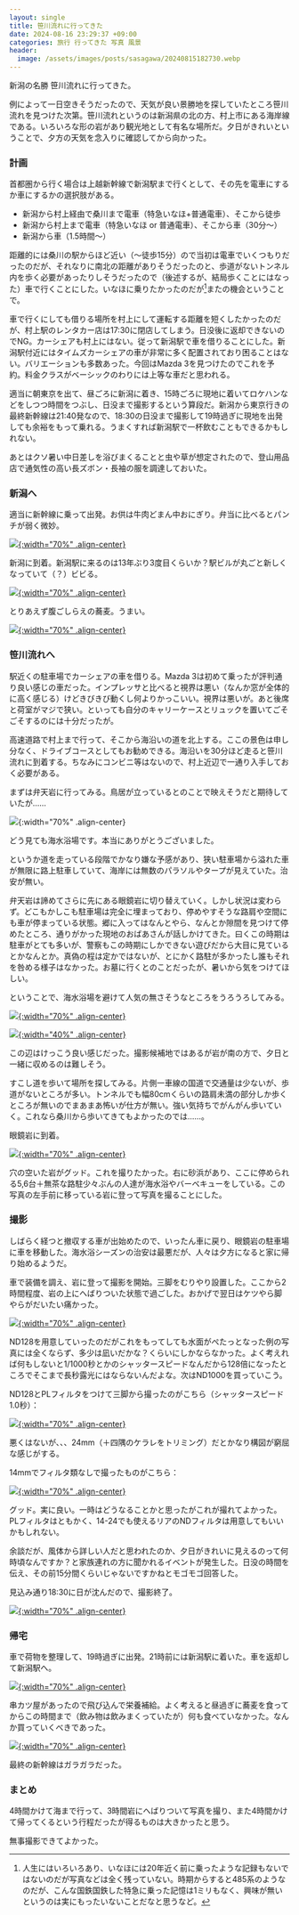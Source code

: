 ```yaml
---
layout: single
title: 笹川流れに行ってきた
date: 2024-08-16 23:29:37 +09:00
categories: 旅行 行ってきた 写真 風景
header:
  image: /assets/images/posts/sasagawa/20240815182730.webp
---
```


新潟の名勝 笹川流れに行ってきた。

例によって一日空きそうだったので、天気が良い景勝地を探していたところ笹川流れを見つけた次第。笹川流れというのは新潟県の北の方、村上市にある海岸線である。いろいろな形の岩があり観光地として有名な場所だ。夕日がきれいということで、夕方の天気を念入りに確認してから向かった。

### 計画

首都圏から行く場合は上越新幹線で新潟駅まで行くとして、その先を電車にするか車にするかの選択肢がある。

- 新潟から村上経由で桑川まで電車（特急いなほ+普通電車）、そこから徒歩
- 新潟から村上まで電車（特急いなほ or 普通電車）、そこから車（30分～）
- 新潟から車（1.5時間～）

距離的には桑川の駅からほど近い（～徒歩15分）ので当初は電車でいくつもりだったのだが、それなりに南北の距離がありそうだったのと、歩道がないトンネル内を歩く必要があったりしそうだったので（後述するが、結局歩くことにはなった）車で行くことにした。いなほに乗りたかったのだが[^1]またの機会ということで。

車で行くにしても借りる場所を村上にして運転する距離を短くしたかったのだが、村上駅のレンタカー店は17:30に閉店してしまう。日没後に返却できないのでNG。カーシェアも村上にはない。従って新潟駅で車を借りることにした。新潟駅付近にはタイムズカーシェアの車が非常に多く配置されており困ることはない。バリエーションも多数あった。今回はMazda 3を見つけたのでこれを予約。料金クラスがベーシックのわりには上等な車だと思われる。

適当に朝東京を出て、昼ごろに新潟に着き、15時ごろに現地に着いてロケハンなどをしつつ時間をつぶし、日没まで撮影するという算段だ。新潟から東京行きの最終新幹線は21:40発なので、18:30の日没まで撮影して19時過ぎに現地を出発しても余裕をもって乗れる。うまくすれば新潟駅で一杯飲むこともできるかもしれない。

あとはクソ暑い中日差しを浴びまくることと虫や草が想定されたので、登山用品店で通気性の高い長ズボン・長袖の服を調達しておいた。

### 新潟へ

適当に新幹線に乗って出発。お供は牛肉どまん中おにぎり。弁当に比べるとパンチが弱く微妙。

[![](/assets/images/posts/sasagawa/20240815105845.webp){:width="70%" .align-center} ](/assets/images/posts/sasagawa/20240815105845.webp)

新潟に到着。新潟駅に来るのは13年ぶり3度目くらいか？駅ビルが丸ごと新しくなっていて（？）ビビる。

[![](/assets/images/posts/sasagawa/20240815123315.webp){:width="70%" .align-center} ](/assets/images/posts/sasagawa/20240815123315.webp)

とりあえず腹ごしらえの蕎麦。うまい。

[![](/assets/images/posts/sasagawa/20240815125137.webp){:width="70%" .align-center} ](/assets/images/posts/sasagawa/20240815125137.webp)

### 笹川流れへ

駅近くの駐車場でカーシェアの車を借りる。Mazda 3は初めて乗ったが評判通り良い感じの車だった。インプレッサと比べると視界は悪い（なんか窓が全体的に高く感じる）けどきびきび動くし何よりかっこいい。視界は悪いが。あと後席と荷室がマジで狭い。といっても自分のキャリーケースとリュックを置いてごそごそするのには十分だったが。

高速道路で村上まで行って、そこから海沿いの道を北上する。ここの景色は申し分なく、ドライブコースとしてもお勧めできる。海沿いを30分ほど走ると笹川流れに到着する。ちなみにコンビニ等はないので、村上近辺で一通り入手しておく必要がある。

まずは弁天岩に行ってみる。鳥居が立っているとのことで映えそうだと期待していたが……

![](/assets/images/posts/sasagawa/20240815152105.webp){:width="70%" .align-center} 

どう見ても海水浴場です。本当にありがとうございました。

というか道を走っている段階でかなり嫌な予感があり、狭い駐車場から溢れた車が無限に路上駐車していて、海岸には無数のパラソルやタープが見えていた。治安が無い。

弁天岩は諦めてさらに先にある眼鏡岩に切り替えていく。しかし状況は変わらず。どこもかしこも駐車場は完全に埋まっており、停めやすそうな路肩や空間にも車が停まっている状態。郷に入ってはなんとやら、なんとか隙間を見つけて停めたところ、通りがかった現地のおばあさんが話しかけてきた。曰くこの時期は駐車がとても多いが、警察もこの時期にしかできない遊びだから大目に見ているとかなんとか。真偽の程は定かではないが、とにかく路駐が多かったし誰もそれを咎める様子はなかった。お墓に行くとのことだったが、暑いから気をつけてほしい。

ということで、海水浴場を避けて人気の無さそうなところをうろうろしてみる。

[![](/assets/images/posts/sasagawa/20240815155353.webp){:width="70%" .align-center} ](/assets/images/posts/sasagawa/20240815155353.webp)

[![](/assets/images/posts/sasagawa/20240815161824.webp){:width="40%" .align-center} ](/assets/images/posts/sasagawa/20240815161824.webp)

この辺はけっこう良い感じだった。撮影候補地ではあるが岩が南の方で、夕日と一緒に収めるのは難しそう。

すこし道を歩いて場所を探してみる。片側一車線の国道で交通量は少ないが、歩道がないところが多い。トンネルでも幅80cmくらいの路肩未満の部分しか歩くところが無いのでまあまあ怖いが仕方が無い。強い気持ちでがんがん歩いていく。これなら桑川から歩いてきてもよかったのでは……。

眼鏡岩に到着。

[![](/assets/images/posts/sasagawa/20240815163906.webp){:width="70%" .align-center} ](/assets/images/posts/sasagawa/20240815163906.webp)

穴の空いた岩がグッド。これを撮りたかった。右に砂浜があり、ここに停められる5,6台＋無茶な路駐少々ぶんの人達が海水浴やバーベキューをしている。この写真の左手前に移っている岩に登って写真を撮ることにした。

### 撮影

しばらく経つと撤収する車が出始めたので、いったん車に戻り、眼鏡岩の駐車場に車を移動した。海水浴シーズンの治安は最悪だが、人々は夕方になると家に帰り始めるようだ。

車で装備を調え、岩に登って撮影を開始。三脚をむりやり設置した。ここから2時間程度、岩の上にへばりついた状態で過ごした。おかげで翌日はケツやら脚やらがだいたい痛かった。

[![](/assets/images/posts/sasagawa/20240815172355.webp){:width="70%" .align-center} ](/assets/images/posts/sasagawa/20240815172355.webp)

ND128を用意していったのだがこれをもってしても水面がぺたっとなった例の写真には全くならず、多少は凪いだかな？くらいにしかならなかった。よく考えれば何もしないと1/1000秒とかのシャッタースピードなんだから128倍になったところでそこまで長秒露光にはならないんだよな。次はND1000を買っていこう。

ND128とPLフィルタをつけて三脚から撮ったのがこちら（シャッタースピード 1.0秒）：

[![](/assets/images/posts/sasagawa/20240815182150.webp){:width="70%" .align-center} ](/assets/images/posts/sasagawa/20240815182150.webp)

悪くはないが、、、24mm（＋四隅のケラレをトリミング）だとかなり構図が窮屈な感じがする。

14mmでフィルタ類なしで撮ったものがこちら：

[![](/assets/images/posts/sasagawa/20240815182533.webp){:width="70%" .align-center} ](/assets/images/posts/sasagawa/20240815182533.webp)

グッド。実に良い。一時はどうなることかと思ったがこれが撮れてよかった。PLフィルタはともかく、14-24でも使えるリアのNDフィルタは用意してもいいかもしれない。

余談だが、風体から詳しい人だと思われたのか、夕日がきれいに見えるのって何時頃なんですか？と家族連れの方に聞かれるイベントが発生した。日没の時間を伝え、その前15分間くらいじゃないですかねとモゴモゴ回答した。

見込み通り18:30に日が沈んだので、撮影終了。

[![](/assets/images/posts/sasagawa/20240815190443.webp){:width="70%" .align-center} ](/assets/images/posts/sasagawa/20240815190443.webp)

### 帰宅

車で荷物を整理して、19時過ぎに出発。21時前には新潟駅に着いた。車を返却して新潟駅へ。

[![](/assets/images/posts/sasagawa/20240815210602.webp){:width="70%" .align-center} ](/assets/images/posts/sasagawa/20240815210602.webp)

串カツ屋があったので飛び込んで栄養補給。よく考えると昼過ぎに蕎麦を食ってからこの時間まで（飲み物は飲みまくっていたが）何も食べていなかった。なんか買っていくべきであった。

[![](/assets/images/posts/sasagawa/20240815211044.webp){:width="70%" .align-center} ](/assets/images/posts/sasagawa/20240815211044.webp)

最終の新幹線はガラガラだった。

### まとめ

4時間かけて海まで行って、3時間岩にへばりついて写真を撮り、また4時間かけて帰ってくるという行程だったが得るものは大きかったと思う。

無事撮影できてよかった。


[^1]: 人生にはいろいろあり、いなほには20年近く前に乗ったような記録もないではないのだが写真などは全く残っていない。時期からすると485系のようなのだが、こんな国鉄国鉄した特急に乗った記憶は1ミリもなく、興味が無いというのは実にもったいないことだなと思うなど。
